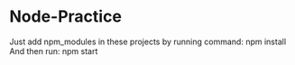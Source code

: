 # Node-Practice
Just add npm_modules in these projects by running command: npm install
And then run: npm start
